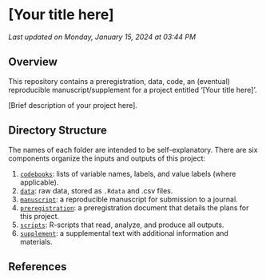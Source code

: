\[Your title here\]
================

*Last updated on Monday, January 15, 2024 at 03:44 PM*

## Overview

This repository contains a preregistration, data, code, an (eventual)
reproducible manuscript/supplement for a project entitled ‘\[Your title
here\]’.

\[Brief description of your project here\].

## Directory Structure

The names of each folder are intended to be self-explanatory. There are
six components organize the inputs and outputs of this project:

1.  [`codebooks`](https://github.com/HannaSchleihauf/ability_grouping_power_simulation/tree/master/codebooks):
    lists of variable names, labels, and value labels (where
    applicable).
2.  [`data`](https://github.com/HannaSchleihauf/ability_grouping_power_simulation/tree/master/data):
    raw data, stored as `.Rdata` and .csv files.
3.  [`manuscript`](https://github.com/HannaSchleihauf/ability_grouping_power_simulation/tree/master/manuscript):
    a reproducible manuscript for submission to a journal.
4.  [`preregistration`](https://github.com/HannaSchleihauf/ability_grouping_power_simulation/tree/master/preregistration):
    a preregistration document that details the plans for this project.
5.  [`scripts`](https://github.com/HannaSchleihauf/ability_grouping_power_simulation/tree/master/scripts):
    R-scripts that read, analyze, and produce all outputs.
6.  [`supplement`](https://github.com/HannaSchleihauf/ability_grouping_power_simulation/tree/master/supplement):
    a supplemental text with additional information and materials.

## References
